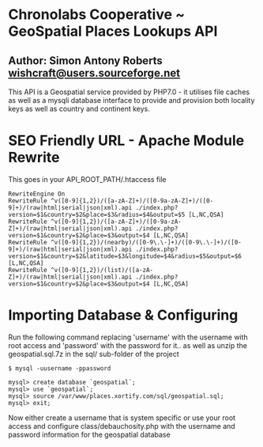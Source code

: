 # Chronolabs Cooperative ~ GeoSpatial Places Lookups API 

## Author: Simon Antony Roberts <wishcraft@users.sourceforge.net>

This API is a Geospatial service provided by PHP7.0 - it utilises file caches as well as a mysqli database interface to provide and provision both locality keys as well as country and continent keys.

# SEO Friendly URL - Apache Module Rewrite

This goes in your API_ROOT_PATH/.htaccess file

    RewriteEngine On
    RewriteRule ^v([0-9]{1,2})/([a-zA-Z]+)/([0-9a-zA-Z]+)/([0-9]+)/(raw|html|serial|json|xml).api ./index.php?version=$1&country=$2&place=$3&radius=$4&output=$5 [L,NC,QSA]
    RewriteRule ^v([0-9]{1,2})/([a-zA-Z]+)/([0-9a-zA-Z]+)/(raw|html|serial|json|xml).api ./index.php?version=$1&country=$2&place=$3&output=$4 [L,NC,QSA]
    RewriteRule ^v([0-9]{1,2})/(nearby)/([0-9\.\-]+)/([0-9\.\-]+)/([0-9]+)/(raw|html|serial|json|xml).api ./index.php?version=$1&country=$2&latitude=$3&longitude=$4&radius=$5&output=$6 [L,NC,QSA]
    RewriteRule ^v([0-9]{1,2})/(list)/([a-zA-Z]+)/(raw|html|serial|json|xml).api ./index.php?version=$1&country=$2&place=$3&output=$4 [L,NC,QSA]
    
# Importing Database & Configuring

Run the following command replacing 'username' with the username with root access and 'password' with the password for it.. as well as unzip the geospatial.sql.7z in the sql/ sub-folder of the project

    $ mysql -uusername -ppassword
    
    mysql> create database `geospatial`;
    mysql> use `geospatial`;
    mysql> source /var/www/places.xortify.com/sql/geospatial.sql;
    mysql> exit;


Now either create a username that is system specific or use your root access and configure class/debauchosity.php with the username and password information for the geospatial database
